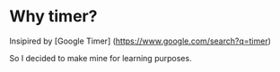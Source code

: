 
# Why timer?

Insipired by [Google Timer] (https://www.google.com/search?q=timer)

So I decided to make mine for learning purposes.
